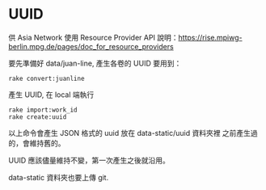 # UUID

供 Asia Network 使用
Resource Provider API 說明：<https://rise.mpiwg-berlin.mpg.de/pages/doc_for_resource_providers>

要先準備好 data/juan-line, 產生各卷的 UUID 要用到：

    rake convert:juanline

產生 UUID, 在 local 端執行

    rake import:work_id
    rake create:uuid

以上命令會產生 JSON 格式的 uuid 放在 data-static/uuid 資料夾裡
之前產生過的，會維持舊的。

UUID 應該儘量維持不變，第一次產生之後就沿用。

data-static 資料夾也要上傳 git.
